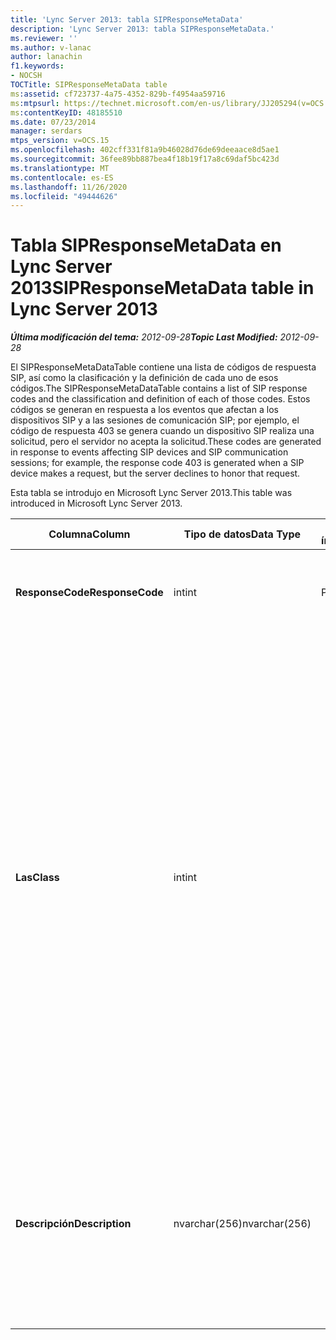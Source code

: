 ```yaml
---
title: 'Lync Server 2013: tabla SIPResponseMetaData'
description: 'Lync Server 2013: tabla SIPResponseMetaData.'
ms.reviewer: ''
ms.author: v-lanac
author: lanachin
f1.keywords:
- NOCSH
TOCTitle: SIPResponseMetaData table
ms:assetid: cf723737-4a75-4352-829b-f4954aa59716
ms:mtpsurl: https://technet.microsoft.com/en-us/library/JJ205294(v=OCS.15)
ms:contentKeyID: 48185510
ms.date: 07/23/2014
manager: serdars
mtps_version: v=OCS.15
ms.openlocfilehash: 402cff331f81a9b46028d76de69deeaace8d5ae1
ms.sourcegitcommit: 36fee89bb887bea4f18b19f17a8c69daf5bc423d
ms.translationtype: MT
ms.contentlocale: es-ES
ms.lasthandoff: 11/26/2020
ms.locfileid: "49444626"
---
```

# <a name="sipresponsemetadata-table-in-lync-server-2013"></a><span data-ttu-id="21993-103">Tabla SIPResponseMetaData en Lync Server 2013</span><span class="sxs-lookup"><span data-stu-id="21993-103">SIPResponseMetaData table in Lync Server 2013</span></span>

<div data-xmlns="http://www.w3.org/1999/xhtml">

<div class="topic" data-xmlns="http://www.w3.org/1999/xhtml" data-msxsl="urn:schemas-microsoft-com:xslt" data-cs="https://msdn.microsoft.com/">

<div data-asp="https://msdn2.microsoft.com/asp">



</div>

<div id="mainSection">

<div id="mainBody"><span data-ttu-id="21993-104">

<span> </span></span><span class="sxs-lookup"><span data-stu-id="21993-104">

<span> </span></span></span>

<span data-ttu-id="21993-105">_**Última modificación del tema:** 2012-09-28_</span><span class="sxs-lookup"><span data-stu-id="21993-105">_**Topic Last Modified:** 2012-09-28_</span></span>

<span data-ttu-id="21993-106">El SIPResponseMetaDataTable contiene una lista de códigos de respuesta SIP, así como la clasificación y la definición de cada uno de esos códigos.</span><span class="sxs-lookup"><span data-stu-id="21993-106">The SIPResponseMetaDataTable contains a list of SIP response codes and the classification and definition of each of those codes.</span></span> <span data-ttu-id="21993-107">Estos códigos se generan en respuesta a los eventos que afectan a los dispositivos SIP y a las sesiones de comunicación SIP; por ejemplo, el código de respuesta 403 se genera cuando un dispositivo SIP realiza una solicitud, pero el servidor no acepta la solicitud.</span><span class="sxs-lookup"><span data-stu-id="21993-107">These codes are generated in response to events affecting SIP devices and SIP communication sessions; for example, the response code 403 is generated when a SIP device makes a request, but the server declines to honor that request.</span></span>

<span data-ttu-id="21993-108">Esta tabla se introdujo en Microsoft Lync Server 2013.</span><span class="sxs-lookup"><span data-stu-id="21993-108">This table was introduced in Microsoft Lync Server 2013.</span></span>


<table>
<colgroup>
<col style="width: 25%" />
<col style="width: 25%" />
<col style="width: 25%" />
<col style="width: 25%" />
</colgroup>
<thead>
<tr class="header">
<th><span data-ttu-id="21993-109">Columna</span><span class="sxs-lookup"><span data-stu-id="21993-109">Column</span></span></th>
<th><span data-ttu-id="21993-110">Tipo de datos</span><span class="sxs-lookup"><span data-stu-id="21993-110">Data Type</span></span></th>
<th><span data-ttu-id="21993-111">Clave o índice</span><span class="sxs-lookup"><span data-stu-id="21993-111">Key/Index</span></span></th>
<th><span data-ttu-id="21993-112">Detalles</span><span class="sxs-lookup"><span data-stu-id="21993-112">Details</span></span></th>
</tr>
</thead>
<tbody>
<tr class="odd">
<td><p><span data-ttu-id="21993-113"><strong>ResponseCode</strong></span><span class="sxs-lookup"><span data-stu-id="21993-113"><strong>ResponseCode</strong></span></span></p></td>
<td><p><span data-ttu-id="21993-114">int</span><span class="sxs-lookup"><span data-stu-id="21993-114">int</span></span></p></td>
<td><p><span data-ttu-id="21993-115">Primary</span><span class="sxs-lookup"><span data-stu-id="21993-115">Primary</span></span></p></td>
<td><p><span data-ttu-id="21993-116">Valor numérico que representa el código de respuesta SIP.</span><span class="sxs-lookup"><span data-stu-id="21993-116">Numeric value that represents the SIP response code.</span></span></p></td>
</tr>
<tr class="even">
<td><p><span data-ttu-id="21993-117"><strong>Las</strong></span><span class="sxs-lookup"><span data-stu-id="21993-117"><strong>Class</strong></span></span></p></td>
<td><p><span data-ttu-id="21993-118">int</span><span class="sxs-lookup"><span data-stu-id="21993-118">int</span></span></p></td>
<td></td>
<td><p><span data-ttu-id="21993-119">Clasificación general para el código de respuesta.</span><span class="sxs-lookup"><span data-stu-id="21993-119">General classification for the response code.</span></span> <span data-ttu-id="21993-120">Las clasificaciones incluyen:</span><span class="sxs-lookup"><span data-stu-id="21993-120">Classifications include:</span></span></p>
<ul>
<li><p><span data-ttu-id="21993-121">1: respuestas informativas</span><span class="sxs-lookup"><span data-stu-id="21993-121">1 – Informational Responses</span></span></p></li>
<li><p><span data-ttu-id="21993-122">2: respuestas correctas</span><span class="sxs-lookup"><span data-stu-id="21993-122">2 – Successful Responses</span></span></p></li>
<li><p><span data-ttu-id="21993-123">3: respuestas de redireccionamiento</span><span class="sxs-lookup"><span data-stu-id="21993-123">3 – Redirection Responses</span></span></p></li>
<li><p><span data-ttu-id="21993-124">4-respuestas de error del cliente</span><span class="sxs-lookup"><span data-stu-id="21993-124">4 – Client Failure Responses</span></span></p></li>
<li><p><span data-ttu-id="21993-125">5--respuestas de error de servidor</span><span class="sxs-lookup"><span data-stu-id="21993-125">5 -- Server Failure Responses</span></span></p></li>
<li><p><span data-ttu-id="21993-126">6: respuesta de error global</span><span class="sxs-lookup"><span data-stu-id="21993-126">6 – Global Failure Response</span></span></p></li>
</ul></td>
</tr>
<tr class="odd">
<td><p><span data-ttu-id="21993-127"><strong>Descripción</strong></span><span class="sxs-lookup"><span data-stu-id="21993-127"><strong>Description</strong></span></span></p></td>
<td><p><span data-ttu-id="21993-128">nvarchar(256)</span><span class="sxs-lookup"><span data-stu-id="21993-128">nvarchar(256)</span></span></p></td>
<td></td>
<td><p><span data-ttu-id="21993-129">Descripción del código de respuesta SIP.</span><span class="sxs-lookup"><span data-stu-id="21993-129">Description of the SIP response code.</span></span> <span data-ttu-id="21993-130">Por ejemplo, el código de respuesta 181 tiene la siguiente descripción:</span><span class="sxs-lookup"><span data-stu-id="21993-130">For example, response code 181 has the following description:</span></span></p>
<p><span data-ttu-id="21993-131">La llamada se está reenviando</span><span class="sxs-lookup"><span data-stu-id="21993-131">Call Is Being Forwarded</span></span></p></td>
</tr>
</tbody>
</table><span data-ttu-id="21993-132">


</div>

<span> </span>

</div>

</div>

</span><span class="sxs-lookup"><span data-stu-id="21993-132">


</div>

<span> </span>

</div>

</div>

</span></span></div>

